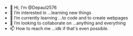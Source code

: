 - 👋 Hi, I’m @Depaul2576
- 👀 I’m interested in ...learning new things
- 🌱 I’m currently learning ...to code and to create webpages
- 💞️ I’m looking to collaborate on ...anything and everything
- 📫 How to reach me ...idk if that's even possible.

<!---
Depaul2576/Depaul2576 is a ✨ special ✨ repository because its `README.md` (this file) appears on your GitHub profile.
You can click the Preview link to take a look at your changes.
--->
